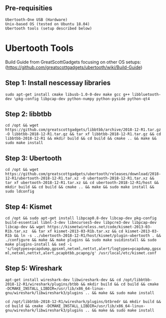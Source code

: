 ## Pre-requisities
    Ubertooth-One USB (Hardware)
    Unix-based OS (tested on Ubuntu 18.04)
    Ubertooth tools (setup described below)

# Ubertooth Tools
Build Guide from GreatScottGadgets focusing on other OS setups: 
(https://github.com/greatscottgadgets/ubertooth/wiki/Build-Guide)

## Step 1: Install nescessay libraries

```sudo apt-get install cmake libusb-1.0-0-dev make gcc g++ libbluetooth-dev \pkg-config libpcap-dev python-numpy python-pyside python-qt4```

## Step 2: libbtbb

```cd /opt && wget https://github.com/greatscottgadgets/libbtbb/archive/2018-12-R1.tar.gz -O libbtbb-2018-12-R1.tar.gz && tar xf libbtbb-2018-12-R1.tar.gz && cd libbtbb-2018-12-R1 && mkdir build && cd build && cmake .. && make && sudo make install```

## Step 3: Ubertooth

```cd /opt && wget https://github.com/greatscottgadgets/ubertooth/releases/download/2018-12-R1/ubertooth-2018-12-R1.tar.xz -O ubertooth-2018-12-R1.tar.xz && tar xf ubertooth-2018-12-R1.tar.xz && cd ubertooth-2018-12-R1/host && mkdir build && cd build && cmake .. && make && sudo make install && sudo ldconfig```

## Step 4: Kismet

```cd /opt && sudo apt-get install libpcap0.8-dev libcap-dev pkg-config build-essential libnl-3-dev libncurses5-dev libpcre3-dev libpcap-dev libcap-dev && wget https://kismetwireless.net/code/kismet-2013-03-R1b.tar.xz  && tar xf kismet-2013-03-R1b.tar.xz && cd kismet-2013-03-R1b && ln -s ../ubertooth-2018-12-R1/host/kismet/plugin-ubertooth . && ./configure && make && make plugins && sudo make suidinstall && sudo make plugins-install && sed -i 's/logtypes=pcapdump,gpsxml,netxml,nettxt,alert/logtypes=pcapdump,gpsxml,netxml,nettxt,alert,pcapbtbb,pcapng/g' /usr/local/etc/kismet.conf```

## Step 5: Wireshark

```apt-get install wireshark-dev libwireshark-dev && cd /opt/libbtbb-2018-12-R1/wireshark/plugins/btbb && mkdir build && cd build && cmake -DCMAKE_INSTALL_LIBDIR=/usr/lib/x86_64-linux-gnu/wireshark/libwireshark3/plugins .. && make && sudo make install```

```cd /opt/libbtbb-2018-12-R1/wireshark/plugins/btbredr && mkdir build && cd build && cmake -DCMAKE_INSTALL_LIBDIR=/usr/lib/x86_64-linux-gnu/wireshark/libwireshark3/plugins .. && make && sudo make install```


